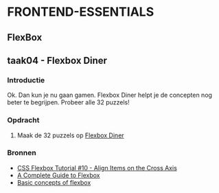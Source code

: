 # FRONTEND-ESSENTIALS

## FlexBox

## taak04 - Flexbox Diner

### Introductie

Ok. Dan kun je nu gaan gamen. Flexbox Diner helpt je de concepten nog beter te begrijpen. Probeer alle 32 puzzels!

### Opdracht

1. Maak de 32 puzzels op [Flexbox Diner](https://flukeout.github.io/)

### Bronnen

- [CSS Flexbox Tutorial #10 - Align Items on the Cross Axis](https://www.youtube.com/watch?v=WY2itpeUK7Q)
- [A Complete Guide to Flexbox](https://css-tricks.com/snippets/css/a-guide-to-flexbox/)
- [Basic concepts of flexbox](https://developer.mozilla.org/en-US/docs/Web/CSS/CSS_Flexible_Box_Layout/Basic_Concepts_of_Flexbox)
